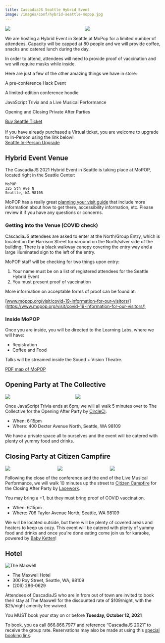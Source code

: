 ```yaml
---
title: CascadiaJS Seattle Hybrid Event
image: /images/conf/hybrid-seattle-mopop.jpg
---
```

<div style="display:flex;margin-bottom:16px;">
    <div style="width:49%;margin-right:2%"><img src="/images/conf/hybrid-seattle-mopop.jpg"/></div>
    <div style="width:49%"><img src="/images/conf/mopop-theatre.jpg"/></div>
</div>

We are hosting a Hybrid Event in Seattle at MoPop for a limited number of attendees. Capacity will be capped at 80 people and we will provide coffee, snacks and catered lunch during the day.

<p class="highlight warning">In order to attend, attendees will need to provide proof of vaccination and we will require masks while inside.</p>

Here are just a few of the other amazing things we have in store:

<i class="fas fa-gamepad"></i> A pre-conference Hack Event

<i class="fas fa-gifts"></i> A limited-edition conference hoodie

<i class="fas fa-turntable"></i> JavaScript Trivia and a Live Musical Performance

<i class="fas fa-glass-cheers"></i> Opening and Closing Private After Parties

<div class="cta"><a href="https://ti.to/event-loop/cascadiajs-2021">Buy Seattle Ticket</a></div>

<br/>
If you have already purchased a Virtual ticket, you are welcome to upgrade to In-Person using the link below!

<div class="cta secondary"><a href="https://ti.to/event-loop/cascadiajs-2021/with/ocoqz2cqwbq" title="Seattle ticket upgrade">Seattle In-Person Upgrade</a></div>


## Hybrid Event Venue
The CascadiaJS 2021 Hybrid Event in Seattle is taking place at MoPOP, located right in the Seattle Center:

```
MoPOP
325 5th Ave N
Seattle, WA 98105
```

MoPOP has a really great [planning your visit guide](https://www.mopop.org//visit/plan-your-visit/) that include more information about how to get there, accessibility information, etc. Please review it if you have any questions or concerns.

### Getting into the Venue (COVID check)

CascadiaJS attendees are asked to enter at the North/Group Entry, which is located on the Harrison Street turnaround on the North/silver side of the building. There is a black walkway canopy covering the entry way and a large illuminated sign to the left of the entry.

MoPOP staff will be checking for two things upon entry:

1. Your name must be on a list of registered attendees for the Seattle Hybrid Event
2. You must present proof of vaccination

More information on acceptable forms of proof can be found at:

[www.mopop.org/visit/covid-19-information-for-our-visitors/](https://www.mopop.org/visit/covid-19-information-for-our-visitors/)

### Inside MoPOP

Once you are inside, you will be directed to the Learning Labs, where we will have:
- Registration
- Coffee and Food

Talks will be streamed inside the Sound + Vision Theatre.

[PDF map of MoPOP](https://www.mopop.org/media/8398/museum_map.pdf)

## Opening Party at The Collective

<div style="display:flex">
    <div style="width:44%;margin-right:1%"><img src="https://static.wixstatic.com/media/bef94c_41895d0b3e264c52a45158835898b87a~mv2.jpg/v1/fill/w_972,h_800,al_r,q_85,usm_4.00_1.00_0.00/bef94c_41895d0b3e264c52a45158835898b87a~mv2.webp"/></div>
    <div style="width:54.5%;"><img src="https://static.wixstatic.com/media/bef94c_80e7ca696ac74be5a0c3c5637ccf3171~mv2.png/v1/fill/w_674,h_447,q_90/bef94c_80e7ca696ac74be5a0c3c5637ccf3171~mv2.png"/></div>
</div>

Once JavaScript Trivia ends at 6pm, we will all walk 5 minutes over to The Collective for the Opening After Party by [CircleCI](/sponsors/circleci).

* When: 6:15pm
* Where: 400 Dexter Avenue North, Seattle, WA 98109

We have a private space all to ourselves and the event will be catered with plenty of yummy food and drinks.

## Closing Party at Citizen Campfire

<div style="display:flex">
    <div style="width:33%;margin-right:0.5%"><img src="/images/conf/citizen-bar.jpg"/></div>
    <div style="width:33%;margin-right:0.5%"><img src="/images/conf/citizen-covered.jpg"/></div>
    <div style="width:33%"><img src="/images/conf/citizen-needle.jpg"/></div>
</div>

Following the close of the conference and the end of the Live Musical Performance, we will walk 10 minutes up the street to <a target="_blank" href="https://www.citizencampfire.com/">Citizen Campfire</a> for the Closing After Party by [Lacework](https://www.lacework.com).

<span class="highlight warning">You may bring a +1, but they must bring proof of COVID vaccination.</span>

* When: 6:15pm
* Where: 706 Taylor Avenue North, Seattle, WA 98109​

We will be located outside, but there will be plenty of covered areas and heaters to keep us cozy. This event will be catered with plenty of yummy food and drinks and once you're done eating come join us for <i class="fas fa-microphone-stand"></i> karaoke, powered by <a target="_blank" href="https://babyketten.com/">Baby Ketten</a>!

## Hotel

![The Maxwell](https://d29n1a057lku1t.cloudfront.net/staypineapple.com-1418433281/cms/cache/v2/592717dd71ec1.jpg/1920x1080/resize/80/5914181b178057924ea8fa68719484e1.jpg)

* The Maxwell Hotel
* 300 Roy Street, Seattle, WA, 98109
* (206) 286-0629

Attendees of CascadiaJS who are in from out of town are invited to book their stay at The Maxwell for the discounted rate of $109/night, with the $25/night amenity fee waived.

You MUST book your stay on or before **Tuesday, October 12, 2021**

To book, you ca call 866.866.7977 and reference “CascadiaJS 2021” to receive the group rate. Reservations may also be made at using this [special booking link](https://be.synxis.com/?chain=26225&hotel=40432&arrive=11-02-21&depart=11-05-21&group=CASJS&configcode=rate&utm_source=cascadiajs-2021&utm_medium=referral&utm_campaign=group-sales-tmh). 

